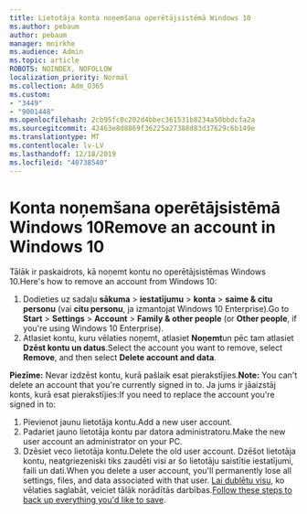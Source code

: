 ```yaml
---
title: Lietotāja konta noņemšana operētājsistēmā Windows 10
ms.author: pebaum
author: pebaum
manager: mnirkhe
ms.audience: Admin
ms.topic: article
ROBOTS: NOINDEX, NOFOLLOW
localization_priority: Normal
ms.collection: Adm_O365
ms.custom:
- "3449"
- "9001448"
ms.openlocfilehash: 2cb95fc0c202d4bbec361531b8234a50bbdcfa2a
ms.sourcegitcommit: 42463e8d8869f36225a27388d83d37629c6b149e
ms.translationtype: MT
ms.contentlocale: lv-LV
ms.lasthandoff: 12/18/2019
ms.locfileid: "40738540"
---
```

# <a name="remove-an-account-in-windows-10"></a><span data-ttu-id="db668-102">Konta noņemšana operētājsistēmā Windows 10</span><span class="sxs-lookup"><span data-stu-id="db668-102">Remove an account in Windows 10</span></span>

<span data-ttu-id="db668-103">Tālāk ir paskaidrots, kā noņemt kontu no operētājsistēmas Windows 10.</span><span class="sxs-lookup"><span data-stu-id="db668-103">Here's how to remove an account from Windows 10:</span></span>

1. <span data-ttu-id="db668-104">Dodieties uz sadaļu **sākuma** > **iestatījumu** > **konta** > **saime & citu personu** (vai **citu personu**, ja izmantojat Windows 10 Enterprise).</span><span class="sxs-lookup"><span data-stu-id="db668-104">Go to **Start** > **Settings** > **Account** > **Family & other people** (or **Other people**, if you're using Windows 10 Enterprise).</span></span>
2. <span data-ttu-id="db668-105">Atlasiet kontu, kuru vēlaties noņemt, atlasiet **Noņemt**un pēc tam atlasiet **Dzēst kontu un datus**.</span><span class="sxs-lookup"><span data-stu-id="db668-105">Select the account you want to remove, select **Remove**, and then select **Delete account and data**.</span></span>
 
<span data-ttu-id="db668-106">**Piezīme:** Nevar izdzēst kontu, kurā pašlaik esat pierakstījies.</span><span class="sxs-lookup"><span data-stu-id="db668-106">**Note:** You can't delete an account that you're currently signed in to.</span></span>  <span data-ttu-id="db668-107">Ja jums ir jāaizstāj konts, kurā esat pierakstījies:</span><span class="sxs-lookup"><span data-stu-id="db668-107">If you need to replace the account you're signed in to:</span></span>

1. <span data-ttu-id="db668-108">Pievienot jaunu lietotāja kontu.</span><span class="sxs-lookup"><span data-stu-id="db668-108">Add a new user account.</span></span>
2. <span data-ttu-id="db668-109">Padariet jauno lietotāja kontu par datora administratoru.</span><span class="sxs-lookup"><span data-stu-id="db668-109">Make the new user account an administrator on your PC.</span></span>
3. <span data-ttu-id="db668-110">Dzēsiet veco lietotāja kontu.</span><span class="sxs-lookup"><span data-stu-id="db668-110">Delete the old user account.</span></span> <span data-ttu-id="db668-111">Dzēšot lietotāja kontu, neatgriezeniski tiks zaudēti visi ar šo lietotāju saistītie iestatījumi, faili un dati.</span><span class="sxs-lookup"><span data-stu-id="db668-111">When you delete a user account, you'll permanently lose all settings, files, and data associated with that user.</span></span> <span data-ttu-id="db668-112">[Lai dublētu visu](https://support.microsoft.com/help/4027408/windows-10-backup-and-restore), ko vēlaties saglabāt, veiciet tālāk norādītās darbības.</span><span class="sxs-lookup"><span data-stu-id="db668-112">[Follow these steps to back up everything you'd like to save](https://support.microsoft.com/help/4027408/windows-10-backup-and-restore).</span></span>